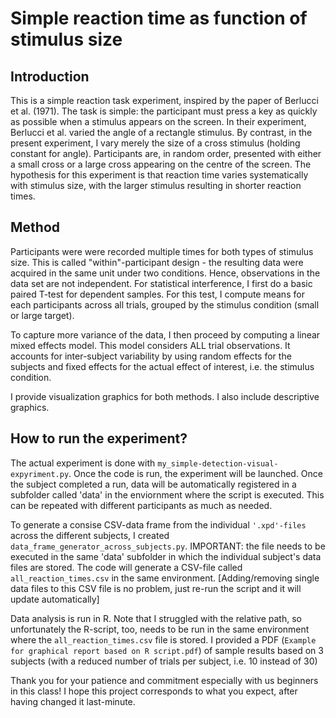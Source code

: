 # Simple reaction time as function of stimulus size

## Introduction

This is a simple reaction task experiment, inspired by the paper of Berlucci et al. (1971). The task is simple: the participant must press a key as quickly as possible when a stimulus appears on the screen. In their experiment, Berlucci et al. varied the angle of a rectangle stimulus. By contrast, in the present experiment, I vary merely the size of a cross stimulus (holding constant for angle). Participants are, in random order, presented with either a small cross or a large cross appearing on the centre of the screen. The hypothesis for this experiment is that reaction time varies systematically with stimulus size, with the larger stimulus resulting in shorter reaction times. 

## Method 

Participants were were recorded multiple times for both types of stimulus size. This is called "within"-participant design - the resulting data were acquired in the same unit under two conditions. Hence, observations in the data set are not independent. For statistical interference, I first do a basic paired T-test for dependent samples. For this test, I compute means for each participants across all trials, grouped by the stimulus condition (small or large target). 

To capture more variance of the data, I then proceed by computing a linear mixed effects model. This model considers ALL trial observations. It accounts for inter-subject variability by using random effects for the subjects and fixed effects for the actual effect of interest, i.e. the stimulus condition. 

I provide visualization graphics for both methods. I also include descriptive graphics. 

## How to run the experiment?

The actual experiment is done with `my_simple-detection-visual-expyriment.py`. Once the code is run, the experiment will be launched. Once the subject completed a run, data will be automatically registered in a subfolder called 'data' in the enviornment where the script is executed. This can be repeated with different participants as much as needed. 

To generate a consise CSV-data frame from the individual `'.xpd'-files` across the different subjects, I created `data_frame_generator_across_subjects.py`. IMPORTANT: the file needs to be executed in the same 'data' subfolder in which the individual subject's data files are stored. The code will generate a CSV-file called `all_reaction_times.csv` in the same environment. [Adding/removing single data files to this CSV file is no problem, just re-run the script and it will update automatically]

Data analysis is run in R. Note that I struggled with the relative path, so unfortunately the R-script, too, needs to be run in the same environment where the `all_reaction_times.csv` file is stored. I provided a PDF (`Example for graphical report based on R script.pdf`) of sample results based on 3 subjects (with a reduced number of trials per subject, i.e. 10 instead of 30)

Thank you for your patience and commitment especially with us beginners in this class! I hope this project corresponds to what you expect, after having changed it last-minute. 